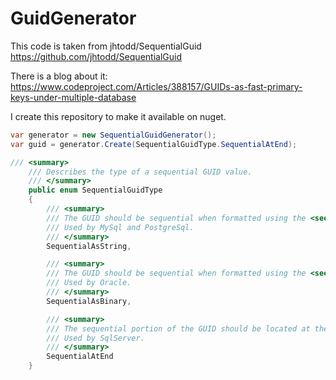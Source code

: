 # GuidGenerator

This code is taken from jhtodd/SequentialGuid 
https://github.com/jhtodd/SequentialGuid

There is a blog about it:
https://www.codeproject.com/Articles/388157/GUIDs-as-fast-primary-keys-under-multiple-database

I create this repository to make it available on nuget.

``` C#
var generator = new SequentialGuidGenerator();
var guid = generator.Create(SequentialGuidType.SequentialAtEnd);
```

``` C#
/// <summary>
    /// Describes the type of a sequential GUID value.
    /// </summary>
    public enum SequentialGuidType
    {
        /// <summary>
        /// The GUID should be sequential when formatted using the <see cref="Guid.ToString()" /> method.
        /// Used by MySql and PostgreSql.
        /// </summary>
        SequentialAsString,

        /// <summary>
        /// The GUID should be sequential when formatted using the <see cref="Guid.ToByteArray" /> method.
        /// Used by Oracle.
        /// </summary>
        SequentialAsBinary,

        /// <summary>
        /// The sequential portion of the GUID should be located at the end of the Data4 block.
        /// Used by SqlServer.
        /// </summary>
        SequentialAtEnd
    }
```
